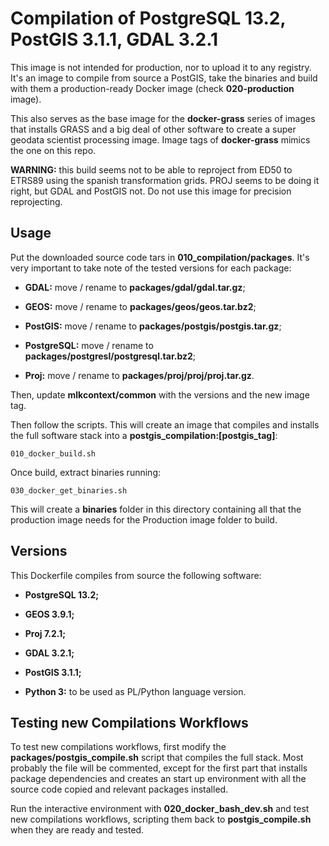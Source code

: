 # Compilation of PostgreSQL 13.2, PostGIS 3.1.1, GDAL 3.2.1

This image is not intended for production, nor to upload it to any registry. It's an image to compile from source a PostGIS, take the binaries and build with them a production-ready Docker image (check **020-production** image).

This also serves as the base image for the **docker-grass** series of images that installs GRASS and a big deal of other software to create a super geodata scientist processing image. Image tags of **docker-grass** mimics the one on this repo.

**WARNING:** this build seems not to be able to reproject from ED50 to ETRS89 using the spanish transformation grids. PROJ seems to be doing it right, but GDAL and PostGIS not. Do not use this image for precision reprojecting.


## Usage

Put the downloaded source code tars in **010_compilation/packages**. It's very important to take note of the tested versions for each package:

- **GDAL:** move / rename to **packages/gdal/gdal.tar.gz**;

- **GEOS:** move / rename to **packages/geos/geos.tar.bz2**;

- **PostGIS:** move / rename to **packages/postgis/postgis.tar.gz**;

- **PostgreSQL:** move / rename to **packages/postgresl/postgresql.tar.bz2**;

- **Proj:** move / rename to **packages/proj/proj/proj.tar.gz**.

Then, update **mlkcontext/common** with the versions and the new image tag.

Then follow the scripts. This will create an image that compiles and installs the full software stack into a **postgis_compilation:[postgis_tag]**:

```Shell
010_docker_build.sh
```

Once build, extract binaries running:

```Shell
030_docker_get_binaries.sh
```

This will create a **binaries** folder in this directory containing all that the production image needs for the Production image folder to build.


## Versions

This Dockerfile compiles from source the following software:

- **PostgreSQL 13.2;**

- **GEOS 3.9.1;**

- **Proj 7.2.1;**

- **GDAL 3.2.1;**

- **PostGIS 3.1.1;**

- **Python 3:** to be used as PL/Python language version.


## Testing new Compilations Workflows

To test new compilations workflows, first modify the **packages/postgis_compile.sh** script that compiles the full stack. Most probably the file will be commented, except for the first part that installs package dependencies and creates an start up environment with all the source code copied and relevant packages installed.

Run the interactive environment with **020_docker_bash_dev.sh** and test new compilations workflows, scripting them back to **postgis_compile.sh** when they are ready and tested.
